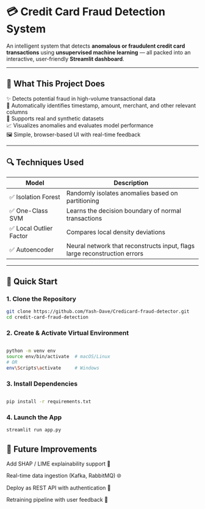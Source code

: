 # 💳 Credit Card Fraud Detection System

An intelligent system that detects **anomalous or fraudulent credit card transactions** using **unsupervised machine learning** — all packed into an interactive, user-friendly **Streamlit dashboard**.

---

## 🧠 What This Project Does

✨ Detects potential fraud in high-volume transactional data  
🧭 Automatically identifies timestamp, amount, merchant, and other relevant columns  
🧪 Supports real and synthetic datasets  
📈 Visualizes anomalies and evaluates model performance  
🖼️ Simple, browser-based UI with real-time feedback

---

## 🔍 Techniques Used

| Model              | Description                                                                 |
|-------------------|-----------------------------------------------------------------------------|
| ✅ Isolation Forest  | Randomly isolates anomalies based on partitioning                          |
| ✅ One-Class SVM     | Learns the decision boundary of normal transactions                        |
| ✅ Local Outlier Factor | Compares local density deviations                                         |
| ✅ Autoencoder        | Neural network that reconstructs input, flags large reconstruction errors |

---

## 🚀 Quick Start

### 1. Clone the Repository

```bash
git clone https://github.com/Yash-Dave/Credicard-fraud-detector.git
cd credit-card-fraud-detection

```
### 2. Create & Activate Virtual Environment

``` bash

python -m venv env
source env/bin/activate  # macOS/Linux
# OR
env\Scripts\activate     # Windows

```
### 3.  Install Dependencies

```bash

pip install -r requirements.txt

```

### 4. Launch the App

``` bash
streamlit run app.py
```

## 🔮 Future Improvements

Add SHAP / LIME explainability support 🧩

Real-time data ingestion (Kafka, RabbitMQ) 🌐

Deploy as REST API with authentication 🔐

Retraining pipeline with user feedback 🔁

